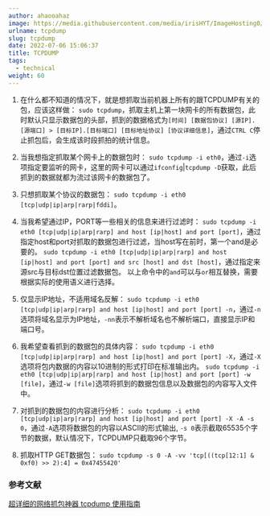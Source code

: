 ```yaml
---
author: ahaooahaz
image: https://media.githubusercontent.com/media/irisHYT/ImageHosting0/main/images/1690861871079.webp
urlname: tcpdump
slug: tcpdump
date: 2022-07-06 15:06:37
title: TCPDUMP
tags:
  - technical
weight: 60
---
```


<!--more-->

1. 在什么都不知道的情况下，就是想抓取当前机器上所有的跟TCPDUMP有关的包，应该这样做：
`sudo tcpdump`，抓取主机上第一块网卡的所有数据包，此时默认只显示数据包的头部，抓到的数据格式为`[时间] [数据包协议] [源IP].[源端口] > [目标IP].[目标端口] [目标地址协议] [协议详细信息]`，通过`CTRL C`停止抓包后，会生成该时段抓拍的统计信息。

2. 当我想指定抓取某个网卡上的数据包时：
`sudo tcpdump -i eth0`，通过`-i`选项指定要监听的网卡，这里的网卡可以通过`ifconfig`|`tcpdump -D`获取，此后抓到的数据就都为流过该网卡的数据包了。

3. 只想抓取某个协议的数据包：
`sudo tcpdump -i eth0 [tcp|udp|ip|arp|rarp|fddi]`。

4. 当我希望通过IP，PORT等一些相关的信息来进行过滤时：
`sudo tcpdump -i eth0 [tcp|udp|ip|arp|rarp] and host [ip|host] and port [port]`，通过指定host和port对抓取的数据包进行过滤，当host写在前时，第一个and是必要的。
`sudo tcpdump -i eth0 [tcp|udp|ip|arp|rarp] and host [ip|host] and port [port] and src [host] and dst [host]`，通过指定来源src与目标dst位置过滤数据包。
以上命令中的`and`可以与`or`相互替换，需要根据实际的使用语义进行选择。

5. 仅显示IP地址，不适用域名反解：
`sudo tcpdump -i eth0 [tcp|udp|ip|arp|rarp] and host [ip|host] and port [port] -n`，通过`-n`选项将域名显示为IP地址，`-nn`表示不解析域名也不解析端口，直接显示IP和端口号。

6. 我希望查看抓到的数据包的具体内容：
`sudo tcpdump -i eth0 [tcp|udp|ip|arp|rarp] and host [ip|host] and port [port] -X`，通过`-X`选项将包内数据的内容以10进制的形式打印在标准输出内。
`sudo tcpdump -i eth0 [tcp|udp|ip|arp|rarp] and host [ip|host] and port [port] -w [file]`，通过`-w [file]`选项将抓到的数据包信息以及数据包的内容写入文件中。

7. 对抓到的数据包的内容进行分析：
`sudo tcpdump -i eth0 [tcp|udp|ip|arp|rarp] and host [ip|host] and port [port] -X -A -s 0`，通过`-A`选项将数据包的内容以ASCII的形式输出, `-s 0`表示截取65535个字节的数据，默认情况下，TCPDUMP只截取96个字节。

8. 抓取HTTP GET数据包：
`sudo tcpdump -s 0 -A -vv 'tcp[((tcp[12:1] & 0xf0) >> 2):4] = 0x47455420'`

### 参考文献

[超详细的网络抓包神器 tcpdump 使用指南](https://juejin.cn/post/6844904084168769549)
